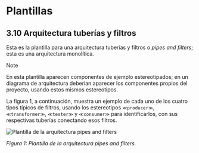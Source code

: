 # Plantillas

## 3.10 Arquitectura tuberías y filtros

Esta es la plantilla para una arquitectura tuberías y filtros o *pipes and
filters*; esta es una arquitectura monolítica.

> [!NOTE]
> En esta plantilla aparecen componentes de ejemplo estereotipados; en
> un diagrama de arquitectura deberían aparecer los componentes propios del
> proyecto, usando estos mismos estereotipos.

La figura 1, a continuación, muestra un ejemplo de cada uno de los cuatro tipos
típicos de filtros, usando los estereotipos `≪producer≫`, `≪transformer≫`,
`≪tester≫` y `≪consumer≫` para identificarlos, con sus respectivas tuberías
conectando esos filtros.

![Plantilla de la arquitectura pipes and
filters](/diagrams/Architecture_Pipes_And_Filters.svg)

*Figura 1: Plantilla de la arquitectura pipes and filters.*
